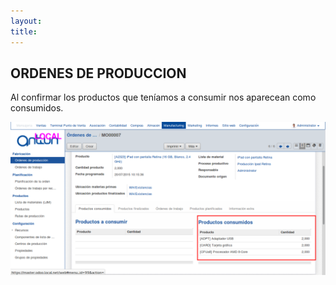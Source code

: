 ```yaml
---
layout: 
title:
---
```


## ORDENES DE PRODUCCION


Al confirmar los productos que teníamos a consumir nos aparecean como consumidos.


![Image description](images/img_023_2.png)